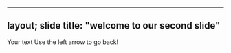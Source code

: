 ------
layout; slide
title: "welcome to our second slide"
------
Your text
Use the left arrow to go back!
